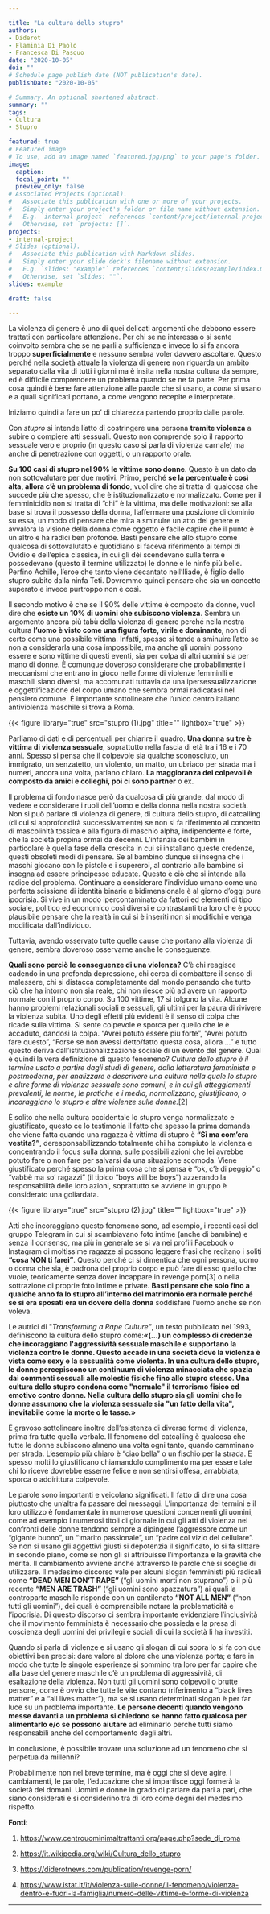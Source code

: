 ```yaml
---

title: "La cultura dello stupro"
authors:
- Diderot
- Flaminia Di Paolo
- Francesca Di Pasquo
date: "2020-10-05"
doi: ""
# Schedule page publish date (NOT publication's date).
publishDate: "2020-10-05"

# Summary. An optional shortened abstract.
summary: ""
tags:
- Cultura
- Stupro

featured: true
# Featured image
# To use, add an image named `featured.jpg/png` to your page's folder. 
image:
  caption: 
  focal_point: ""
  preview_only: false
# Associated Projects (optional).
#   Associate this publication with one or more of your projects.
#   Simply enter your project's folder or file name without extension.
#   E.g. `internal-project` references `content/project/internal-project/index.md`.
#   Otherwise, set `projects: []`.
projects:
- internal-project
# Slides (optional).
#   Associate this publication with Markdown slides.
#   Simply enter your slide deck's filename without extension.
#   E.g. `slides: "example"` references `content/slides/example/index.md`.
#   Otherwise, set `slides: ""`.
slides: example

draft: false

---
```


La violenza di genere è uno di quei delicati argomenti che debbono essere trattati con particolare attenzione. Per chi se ne interessa o si sente coinvolto sembra che se ne parli a sufficienza e invece lo si fa ancora troppo **superficialmente** e nessuno sembra voler davvero ascoltare. Questo perché nella società attuale la violenza di genere non riguarda un ambito separato dalla vita di tutti i giorni ma è insita nella nostra cultura da sempre, ed è difficile comprendere un problema quando se ne fa parte. Per prima cosa quindi è bene fare attenzione alle parole che si usano, a *come* si usano e a quali significati portano, a come vengono recepite e interpretate.

Iniziamo quindi a fare un po’ di chiarezza partendo proprio dalle parole.

Con *stupro* si intende l’atto di costringere una persona **tramite violenza** a subire o compiere atti sessuali. Questo non comprende solo il rapporto sessuale vero e proprio (in questo caso si parla di violenza carnale) ma anche di penetrazione con oggetti, o un rapporto orale. 

**Su 100 casi di stupro nel 90% le vittime sono donne**. Questo è un dato da non sottovalutare per due motivi. Primo, perché **se la percentuale è così alta, allora c’è un problema di fondo**, vuol dire che si tratta di qualcosa che succede più che spesso, che è istituzionalizzato e normalizzato. Come per il femminicidio non si tratta di “chi” è la vittima, ma delle motivazioni: se alla base si trova il possesso della donna, l’affermare una posizione di dominio su essa, un modo di pensare che mira a sminuire un atto del genere e avvalora la visione della donna come oggetto è facile capire che il punto è un altro e ha radici ben profonde. Basti pensare che allo stupro come qualcosa di sottovalutato e quotidiano si faceva riferimento ai tempi di Ovidio e dell’epica classica, in cui gli dèi scendevano sulla terra e possedevano (questo il termine utilizzato) le donne e le ninfe più belle. Perfino Achille, l’eroe che tanto viene decantato nell’Iliade, è figlio dello stupro subito dalla ninfa Teti. Dovremmo quindi pensare che sia un concetto superato e invece purtroppo non è così.

Il secondo motivo è che se il 90% delle vittime è composto da donne, vuol dire che **esiste un 10% di uomini che subiscono violenza**. Sembra un argomento ancora più tabù della violenza di genere perché nella nostra cultura **l’uomo è visto come una figura forte, virile e dominante**, non di certo come una possibile vittima. Infatti, spesso si tende a sminuire l’atto se non a considerarla una cosa impossibile, ma anche gli uomini possono essere e sono vittime di questi eventi, sia per colpa di altri uomini sia per mano di donne. È comunque doveroso considerare che probabilmente i meccanismi che entrano in gioco nelle forme di violenze femminili e maschili siano diversi, ma accomunati tuttavia da una ipersessualizzazione e oggettificazione del corpo umano che sembra ormai radicatasi nel pensiero comune. È importante sottolineare che l’unico centro italiano antiviolenza maschile si trova a Roma. 

{{< figure library="true" src="stupro (1).jpg" title="" lightbox="true" >}}

Parliamo di dati e di percentuali per chiarire il quadro. **Una donna su tre è vittima di violenza sessuale**, soprattutto nella fascia di età tra i 16 e i 70 anni. Spesso si pensa che il colpevole sia qualche sconosciuto, un immigrato, un senzatetto, un violento, un matto, un ubriaco per strada ma i numeri, ancora una volta, parlano chiaro. **La maggioranza dei colpevoli è composto da amici e colleghi, poi ci sono partner** o ex.

Il problema di fondo nasce però da qualcosa di più grande, dal modo di vedere e considerare i ruoli dell’uomo e della donna nella nostra società. Non si può parlare di violenza di genere, di cultura dello stupro, di catcalling (di cui si approfondirà successivamente) se non si fa riferimento al concetto di mascolinità tossica e alla figura di maschio alpha, indipendente e forte, che la società propina ormai da decenni. L’infanzia dei bambini in particolare è quella fase della crescita in cui si installano queste credenze, questi obsoleti modi di pensare. Se al bambino dunque si insegna che i maschi giocano con le pistole e i supereroi, al contrario alle bambine si insegna ad essere principesse educate. Questo è ciò che si intende alla radice del problema. Continuare a considerare l’individuo umano come una perfetta scissione di identità binarie e bidimensionale è al giorno d’oggi pura ipocrisia. Si vive in un modo ipercontaminato da fattori ed elementi di tipo sociale, politico ed economico così diversi e contrastanti tra loro che è poco plausibile pensare che la realtà in cui si è inseriti non si modifichi e venga modificata dall’individuo. 

Tuttavia, avendo osservato tutte quelle cause che portano alla violenza di genere, sembra doveroso osservarne anche le conseguenze.

**Quali sono perciò le conseguenze di una violenza?**
 C’è chi reagisce cadendo in una profonda depressione, chi cerca di combattere il senso di malessere, chi si distacca completamente dal mondo pensando che tutto ciò che ha intorno non sia reale, chi non riesce più ad avere un rapporto normale con il proprio corpo. Su 100 vittime, 17 si tolgono la vita. Alcune hanno problemi relazionali sociali e sessuali, gli ultimi per la paura di rivivere la violenza subita. Uno degli effetti più evidenti è il senso di colpa che ricade sulla vittima. Si sente colpevole e sporca per quello che le è accaduto, dandosi la colpa. “Avrei potuto essere più forte”, “Avrei potuto fare questo”, “Forse se non avessi detto/fatto questa cosa, allora ...” e tutto questo deriva dall’istituzionalizzazione sociale di un evento del genere. 
Qual è quindi la vera definizione di questo fenomeno? 
*Cultura dello stupro è il termine usato a partire dagli studi di genere, dalla letteratura femminista e postmoderna, per analizzare e descrivere una cultura nella quale lo stupro e altre forme di violenza sessuale sono comuni, e in cui gli atteggiamenti prevalenti, le norme, le pratiche e i media, normalizzano, giustificano, o incoraggiano lo stupro e altre violenze sulle donne.*[2]

È solito che nella cultura occidentale lo stupro venga normalizzato e giustificato, questo ce lo testimonia il fatto che spesso la prima domanda che viene fatta quando una ragazza è vittima di stupro è **“Sì ma com’era vestita?”**, deresponsabilizzando totalmente chi ha compiuto la violenza e concentrando il focus sulla donna, sulle possibili azioni che lei avrebbe potuto fare o non fare per salvarsi da una situazione scomoda. Viene giustificato perché spesso la prima cosa che si pensa è “ok, c’è di peggio” o “vabbè ma so’ ragazzi” (il tipico “boys will be boys”) azzerando la responsabilità delle loro azioni, soprattutto se avviene in gruppo è considerato una goliardata.

{{< figure library="true" src="stupro (2).jpg" title="" lightbox="true" >}}

Atti che incoraggiano questo fenomeno sono, ad esempio, i recenti casi del gruppo Telegram in cui si scambiavano foto intime (anche di bambine) e senza il consenso, ma più in generale se si va nei profili Facebook o Instagram di moltissime ragazze si possono leggere frasi che recitano i soliti **“cosa NON ti farei”**. Questo perché ci si dimentica che ogni persona, uomo o donna che sia, è padrona del proprio corpo e può fare di esso quello che vuole, teoricamente senza dover incappare in revenge porn[3] o nella sottrazione di proprie foto intime e private. **Basti pensare che solo fino a qualche anno fa lo stupro all’interno del matrimonio era normale perché se si era sposati era un dovere della donna** soddisfare l’uomo anche se non voleva.

Le autrici di "*Transforming a Rape Culture"*, un testo pubblicato nel 1993, definiscono la cultura dello stupro come:**«(...) un complesso di credenze che incoraggiano l'aggressività sessuale maschile e supportano la violenza contro le donne. Questo accade in una società dove la violenza è vista come sexy e la sessualità come violenta. In una cultura dello stupro, le donne percepiscono un continuum di violenza minacciata che spazia dai commenti sessuali alle molestie fisiche fino allo stupro stesso. Una cultura dello stupro condona come "normale" il terrorismo fisico ed emotivo contro donne. Nella cultura dello stupro sia gli uomini che le donne assumono che la violenza sessuale sia "un fatto della vita", inevitabile come la morte o le tasse.»**

È gravoso sottolineare inoltre dell’esistenza di diverse forme di violenza, prima fra tutte quella verbale. Il fenomeno del catcalling è qualcosa che tutte le donne subiscono almeno una volta ogni tanto, quando camminano per strada. L’esempio più chiaro è “ciao bella” o un fischio per la strada. E spesso molti lo giustificano chiamandolo complimento ma per essere tale chi lo riceve dovrebbe esserne felice e non sentirsi offesa, arrabbiata, sporca o addirittura colpevole.

Le parole sono importanti e veicolano significati. Il fatto di dire una cosa piuttosto che un’altra fa passare dei messaggi. L’importanza dei termini e il loro utilizzo è fondamentale in numerose questioni concernenti gli uomini, come ad esempio i numerosi titoli di giornale in cui gli atti di violenza nei confronti delle donne tendono sempre a dipingere l’aggressore come un “gigante buono”, un “‘marito passionale”, un “padre col vizio del cellulare”. Se non si usano gli aggettivi giusti si depotenzia il significato, lo si fa slittare in secondo piano, come se non gli si attribuisse l’importanza e la gravità che merita. Il cambiamento avviene anche attraverso le parole che si sceglie di utilizzare. Il medesimo discorso vale per alcuni slogan femministi più radicali come **“DEAD MEN DON’T RAPE”** (“gli uomini morti non stuprano”) o il più recente **“MEN ARE TRASH”** (“gli uomini sono spazzatura”) ai quali la controparte maschile risponde con un cantilenato **“NOT ALL MEN”** (“non tutti gli uomini”), dei quali è comprensibile notare la problematicità e l’ipocrisia. Di questo discorso ci sembra importante evidenziare l’inclusività che il movimento femminista è necessario che possieda e la presa di coscienza degli uomini dei privilegi e sociali di cui la società li ha investiti. 

Quando si parla di violenze e si usano gli slogan di cui sopra lo si fa con due obiettivi ben precisi: dare valore al dolore che una violenza porta; e fare in modo che tutte le singole esperienze si sommino tra loro per far capire che alla base del genere maschile c’è un problema di aggressività, di esaltazione della violenza. Non tutti gli uomini sono colpevoli o brutte persone, come è ovvio che tutte le vite contano (riferimento a “black lives matter” e a “all lives matter”), ma se si usano determinati slogan è per far luce su un problema importante. **Le persone decenti quando vengono messe davanti a un problema si chiedono se hanno fatto qualcosa per alimentarlo e/o se possono aiutare** ad eliminarlo perchè tutti siamo responsabili anche del comportamento degli altri. 

In conclusione, è possibile trovare una soluzione ad un fenomeno che si perpetua da millenni?

Probabilmente non nel breve termine, ma è oggi che si deve agire. I cambiamenti, le parole, l’educazione che si impartisce oggi formerà la società del domani. Uomini e donne in grado di parlare da pari a pari, che siano considerati e si considerino tra di loro come degni del medesimo rispetto. 

**Fonti:**

1. https://www.centrouominimaltrattanti.org/page.php?sede_di_roma

2. https://it.wikipedia.org/wiki/Cultura_dello_stupro

3. https://diderotnews.com/publication/revenge-porn/

4. https://www.istat.it/it/violenza-sulle-donne/il-fenomeno/violenza-dentro-e-fuori-la-famiglia/numero-delle-vittime-e-forme-di-violenza

---
